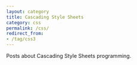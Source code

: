 ```yaml
---
layout: category
title: Cascading Style Sheets
category: css
permalink: /css/
redirect_from:
- /tag/css3
---
```

Posts about Cascading Style Sheets programming.
